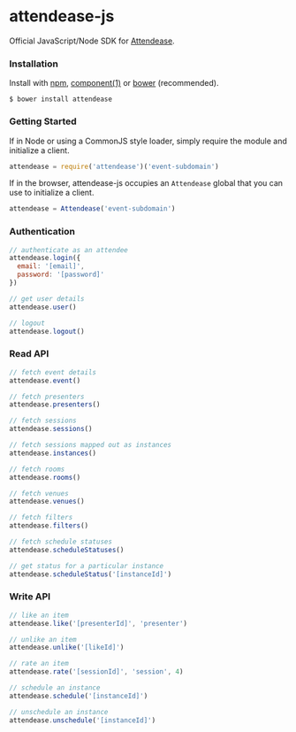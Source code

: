 # attendease-js

Official JavaScript/Node SDK for [Attendease](https://attendease.com/).

### Installation

Install with [npm](https://www.npmjs.org/), [component(1)](http://component.io) or [bower](http://bower.io/) (recommended).

```
$ bower install attendease
```

### Getting Started

If in Node or using a CommonJS style loader, simply require the module and initialize a client.

```javascript
attendease = require('attendease')('event-subdomain')
```

If in the browser, attendease-js occupies an `Attendease` global that you can use to initialize a client.

```javascript
attendease = Attendease('event-subdomain')
```

### Authentication

```javascript
// authenticate as an attendee
attendease.login({
  email: '[email]',
  password: '[password]'
})

// get user details
attendease.user()

// logout
attendease.logout()
```

### Read API

```javascript
// fetch event details
attendease.event()

// fetch presenters
attendease.presenters()

// fetch sessions
attendease.sessions()

// fetch sessions mapped out as instances
attendease.instances()

// fetch rooms
attendease.rooms()

// fetch venues
attendease.venues()

// fetch filters
attendease.filters()

// fetch schedule statuses
attendease.scheduleStatuses()

// get status for a particular instance
attendease.scheduleStatus('[instanceId]')
```

### Write API

```javascript
// like an item
attendease.like('[presenterId]', 'presenter')

// unlike an item
attendease.unlike('[likeId]')

// rate an item
attendease.rate('[sessionId]', 'session', 4)

// schedule an instance
attendease.schedule('[instanceId]')

// unschedule an instance
attendease.unschedule('[instanceId]')
```
